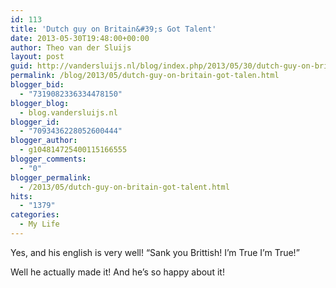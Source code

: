 ```yaml
---
id: 113
title: 'Dutch guy on Britain&#39;s Got Talent'
date: 2013-05-30T19:48:00+00:00
author: Theo van der Sluijs
layout: post
guid: http://vandersluijs.nl/blog/index.php/2013/05/30/dutch-guy-on-britain-got-talen/
permalink: /blog/2013/05/dutch-guy-on-britain-got-talen.html
blogger_bid:
  - "7319082336334478150"
blogger_blog:
  - blog.vandersluijs.nl
blogger_id:
  - "7093436228052600444"
blogger_author:
  - g104814725400115166555
blogger_comments:
  - "0"
blogger_permalink:
  - /2013/05/dutch-guy-on-britain-got-talent.html
hits:
  - "1379"
categories:
  - My Life
---
```

Yes, and his english is very well! &#8220;Sank you Brittish! I&#8217;m True I&#8217;m True!&#8221;

Well he actually made it! And he&#8217;s so happy about it!